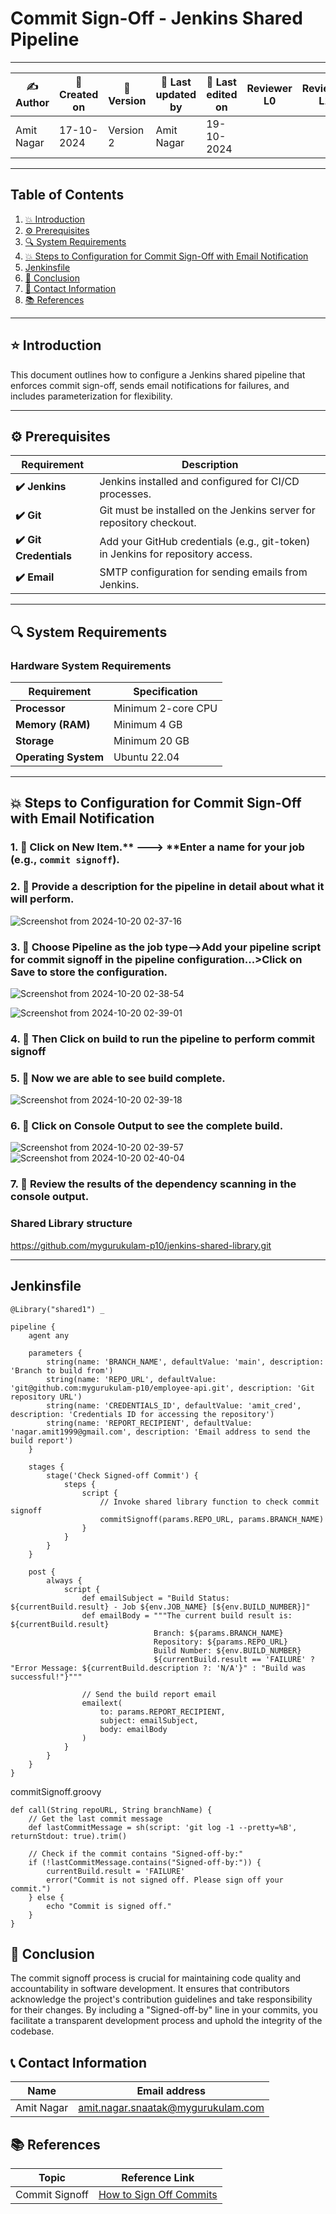 # Commit Sign-Off - Jenkins Shared Pipeline

---

| ✍ Author      | 📅 Created on  | 📌 Version    | 📝 Last updated by | 📅 Last edited on  | Reviewer L0 | Reviewer L1 | Reviewer L2 |
|---------------|----------------|--------------|--------------------|-------------------|-------------|-------------|-------------|
| Amit Nagar    | 17-10-2024      | Version 2    | Amit Nagar         | 19-10-2024        |             |             |             |

---

## Table of Contents

1. [💥 Introduction](#-introduction)
2. [⚙️ Prerequisites](#-prerequisites)
3. [🔍 System Requirements](#-system-requirements)
4. [💥 Steps to Configuration for Commit Sign-Off with Email Notification](#-steps-to-configuration-for-commit-sign-off-with-email-notification)
5. [Jenkinsfile](#jenkinsfile)
6. [📛 Conclusion](#-conclusion)
7. [📧 Contact Information](#-contact-information)
8. [📚 References](#-references)

---

## ⭐ Introduction 
This document outlines how to configure a Jenkins shared pipeline that enforces commit sign-off, sends email notifications for failures, and includes parameterization for flexibility.

---

## ⚙️ Prerequisites

| Requirement          | Description                                                                 |
|----------------------|-----------------------------------------------------------------------------|
| **✔️ Jenkins**        | Jenkins installed and configured for CI/CD processes.                       |
| **✔️ Git**            | Git must be installed on the Jenkins server for repository checkout.        |
| **✔️ Git Credentials**| Add your GitHub credentials (e.g., git-token) in Jenkins for repository access. |
| **✔️ Email**          | SMTP configuration for sending emails from Jenkins.                         |

---

## 🔍 System Requirements

### Hardware System Requirements

| Requirement          | Specification                                                     |
|----------------------|-------------------------------------------------------------------|
| **Processor**        | Minimum 2-core CPU                                                |
| **Memory (RAM)**     | Minimum 4 GB                                                      |
| **Storage**          | Minimum 20 GB                                                     |
| **Operating System** | Ubuntu 22.04                                                      |

---

## 💥 Steps to Configuration for Commit Sign-Off with Email Notification

### 1. 🚀 Click on **New Item**.** ---> **Enter a name for your job (e.g., `commit signoff`).

### 2. 🚀 Provide a description for the pipeline in detail about what it will perform.
![Screenshot from 2024-10-20 02-37-16](https://github.com/user-attachments/assets/7bd7d526-e38f-4831-953e-69aebd22e4ec)


### 3. 🚀 Choose Pipeline as the job type-->Add your pipeline script for  commit signoff in the pipeline configuration...>Click on Save to store the configuration.
![Screenshot from 2024-10-20 02-38-54](https://github.com/user-attachments/assets/66fa2be5-3193-4384-b4ca-50098bd40b7f)

![Screenshot from 2024-10-20 02-39-01](https://github.com/user-attachments/assets/5ee95dd0-bf7a-4b56-a63e-83b26e251da4)


### 4. 🚀 Then Click on build to run the pipeline to perform commit signoff



### 5. 🚀 Now we are able to see build complete.
![Screenshot from 2024-10-20 02-39-18](https://github.com/user-attachments/assets/c46f27bc-c391-480d-9943-3e2970bdfb5e)




### 6. 🚀 Click on Console Output to see the complete build.
![Screenshot from 2024-10-20 02-39-57](https://github.com/user-attachments/assets/2e5065cf-55e5-4cde-b63f-c94c9d886739)
![Screenshot from 2024-10-20 02-40-04](https://github.com/user-attachments/assets/296a9f32-0914-44ac-8cf2-a21912c75206)




### 7. 🚀 Review the results of the dependency scanning in the console output.



### Shared Library structure

https://github.com/mygurukulam-p10/jenkins-shared-library.git

---

## Jenkinsfile
```
@Library("shared1") _

pipeline {
    agent any

    parameters {
        string(name: 'BRANCH_NAME', defaultValue: 'main', description: 'Branch to build from')
        string(name: 'REPO_URL', defaultValue: 'git@github.com:mygurukulam-p10/employee-api.git', description: 'Git repository URL')
        string(name: 'CREDENTIALS_ID', defaultValue: 'amit_cred', description: 'Credentials ID for accessing the repository')
        string(name: 'REPORT_RECIPIENT', defaultValue: 'nagar.amit1999@gmail.com', description: 'Email address to send the build report')
    }

    stages {
        stage('Check Signed-off Commit') {
            steps {
                script {
                    // Invoke shared library function to check commit signoff
                    commitSignoff(params.REPO_URL, params.BRANCH_NAME)
                }
            }
        }
    }
    
    post {
        always {
            script {
                def emailSubject = "Build Status: ${currentBuild.result} - Job ${env.JOB_NAME} [${env.BUILD_NUMBER}]"
                def emailBody = """The current build result is: ${currentBuild.result}
                                Branch: ${params.BRANCH_NAME}
                                Repository: ${params.REPO_URL}
                                Build Number: ${env.BUILD_NUMBER}
                                ${currentBuild.result == 'FAILURE' ? "Error Message: ${currentBuild.description ?: 'N/A'}" : "Build was successful!"}"""

                // Send the build report email
                emailext(
                    to: params.REPORT_RECIPIENT,
                    subject: emailSubject,
                    body: emailBody
                )
            }
        }
    }
}

```

commitSignoff.groovy
```
def call(String repoURL, String branchName) {
    // Get the last commit message
    def lastCommitMessage = sh(script: 'git log -1 --pretty=%B', returnStdout: true).trim()

    // Check if the commit contains "Signed-off-by:"
    if (!lastCommitMessage.contains("Signed-off-by:")) {
        currentBuild.result = 'FAILURE'
        error("Commit is not signed off. Please sign off your commit.")
    } else {
        echo "Commit is signed off."
    }
}
```
## 🏁 Conclusion

The commit signoff process is crucial for maintaining code quality and accountability in software development. It ensures that contributors acknowledge the project's contribution guidelines and take responsibility for their changes. By including a "Signed-off-by" line in your commits, you facilitate a transparent development process and uphold the integrity of the codebase.

## 📞 Contact Information

| Name       | Email address                     |
|------------|-----------------------------------|
| Amit Nagar | amit.nagar.snaatak@mygurukulam.com |

## 📚 References

| Topic                   | Reference Link                                           |
|-------------------------|---------------------------------------------------------|
| Commit Signoff          | [How to Sign Off Commits](https://developercircle.dev/what-is-sign-off-on-git-commit/) |

